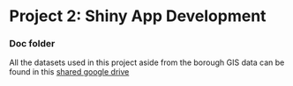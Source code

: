 # Project 2: Shiny App Development

### Doc folder

All the datasets used in this project aside from the borough GIS data can be found in this [shared google drive ](https://drive.google.com/drive/folders/13pINm4bOA40jCpoVpQxSu4lqoXUCdYcb?usp=sharing) 
